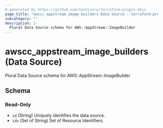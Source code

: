```yaml
---
# generated by https://github.com/hashicorp/terraform-plugin-docs
page_title: "awscc_appstream_image_builders Data Source - terraform-provider-awscc"
subcategory: ""
description: |-
  Plural Data Source schema for AWS::AppStream::ImageBuilder
---
```


# awscc_appstream_image_builders (Data Source)

Plural Data Source schema for AWS::AppStream::ImageBuilder



<!-- schema generated by tfplugindocs -->
## Schema

### Read-Only

- `id` (String) Uniquely identifies the data source.
- `ids` (Set of String) Set of Resource Identifiers.
